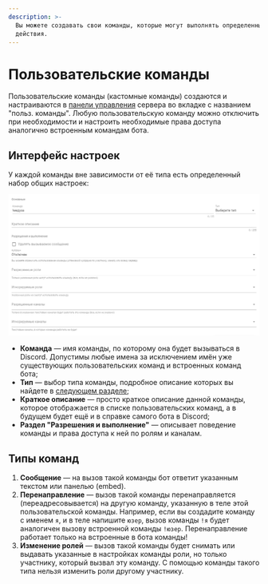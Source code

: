```yaml
---
description: >-
  Вы можете создавать свои команды, которые могут выполнять определенные
  действия.
---
```


# Пользовательские команды

Пользовательские команды \(кастомные команды\) создаются и настраиваются в [панели управления](../../#configure) сервера во вкладке с названием "польз. команды". Любую пользовательскую команду можно отключить при необходимости и настроить необходимые права доступа аналогично встроенным командам бота.

## Интерфейс настроек

У каждой команды вне зависимости от её типа есть определенный набор общих настроек:

![&#x418;&#x43D;&#x442;&#x435;&#x440;&#x444;&#x435;&#x439;&#x441; &#x43D;&#x430;&#x441;&#x442;&#x440;&#x43E;&#x435;&#x43A; &#x43A;&#x43E;&#x43C;&#x430;&#x43D;&#x434;&#x44B;](../../.gitbook/assets/image%20%2811%29.png)

* **Команда** — имя команды, по которому она будет вызываться в Discord. Допустимы любые имена за исключением имён уже существующих пользовательских команд и встроенных команд бота;
* **Тип** — выбор типа команды, подробное описание которых вы найдете в [следующем разделе](../../misc/data-types.md);
* **Краткое описание** — просто краткое описание данной команды, которое отображается в списке пользовательских команд, а в будущем будет ещё и в справке самого бота в Discord;
* **Раздел "Разрешения и выполнение"** — описывает поведение команды и права доступа к ней по ролям и каналам.

## Типы команд

1. **Сообщение** — на вызов такой команды бот ответит указанным текстом или панелью \(embed\).
2. **Перенаправление** — вызов такой команды перенаправляется \(переадресовывается\) на другую команду, указанную в теле этой пользовательской команды. Например, если вы создадите команду с именем `я`, и в теле напишите `юзер`, вызов команды `!я` будет аналогичен вызову встроенной команды `!юзер`. Перенаправление работает только на встроенные в бота команды!
3. **Изменение ролей** — вызов такой команды будет снимать или выдавать указанные в настройках команды роли, но только участнику, который вызвал эту команду. С помощью команды такого типа нельзя изменить роли другому участнику.

